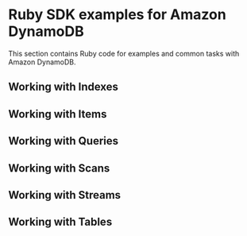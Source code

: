 # Ruby SDK examples for Amazon DynamoDB
This section contains Ruby code for examples and common tasks with Amazon DynamoDB.

## Working with Indexes

## Working with Items

## Working with Queries

## Working with Scans

## Working with Streams

## Working with Tables
